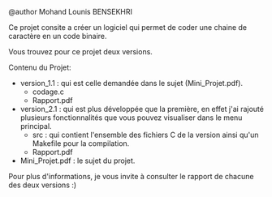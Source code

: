 @author Mohand Lounis BENSEKHRI

Ce projet consite a créer un logiciel qui permet de coder une chaine de caractère en un code binaire.

Vous trouvez pour ce projet deux versions.

Contenu du Projet:
  * version_1.1 : qui est celle demandée dans le sujet (Mini_Projet.pdf).
    - codage.c 
    - Rapport.pdf         
  * version_2.1 : qui est plus développée que la première, en effet j'ai rajouté plusieurs fonctionnalités que vous pouvez visualiser dans le menu principal.
    - src : qui contient l'ensemble des fichiers C de la version ainsi qu'un Makefile pour la compilation.
    - Rapport.pdf
  * Mini_Projet.pdf :  le sujet du projet.

Pour plus d'informations, je vous invite à consulter le rapport de chacune des deux versions :)
